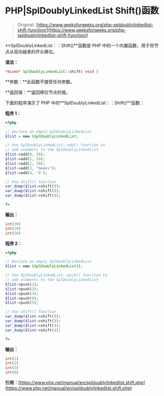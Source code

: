 # PHP|SplDoublyLinkedList Shift()函数

> Original: [https://www.geeksforgeeks.org/php-spldoublylinkedlist-shift-function/](https://www.geeksforgeeks.org/php-spldoublylinkedlist-shift-function/)

**SplDoublyLinkedList：：Shift()**函数是 PHP 中的一个内置函数，用于将节点从双向链表的开头移位。

**语法：**

```php
*mixed* SplDoublyLinkedList::shift( void )
```

**参数：**此函数不接受任何参数。

**返回值：**返回移位节点的值。

下面的程序演示了 PHP 中的**SplDoublyLinkedList：：Shift()**函数：

**程序 1：**

```php
<?php 

// Declare an empty SplDoublyLinkedList
$list = new \SplDoublyLinkedList;

// Use SplDoublyLinkedList::add() function to 
// add elements to the SplDoublyLinkedList
$list->add(0, 30);
$list->add(1, 20);
$list->add(2, 30);
$list->add(3, "Geeks");
$list->add(4, 'G');

// Use shift() function
var_dump($list->shift());
var_dump($list->shift());
var_dump($list->shift());

?> 
```

**输出：**

```php
int(30)
int(20)
int(30)

```

**程序 2：**

```php
<?php 

// Declare an empty SplDoublyLinkedList
$list = new \SplDoublyLinkedList();

// Use SplDoublyLinkedList::push() function to 
// add elements to the SplDoublyLinkedList
$list->push(1);
$list->push(2);
$list->push(3);
$list->push(8);
$list->push(5);

// Use shift() function
var_dump($list->shift());
var_dump($list->shift());
var_dump($list->shift());
var_dump($list->shift());

?> 
```

**输出：**

```php
int(1)
int(2)
int(3)
int(8)

```

**引用：**[https://www.php.net/manual/en/spldoublylinkedlist.shift.php](https://www.php.net/manual/en/spldoublylinkedlist.shift.php)